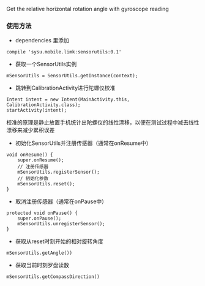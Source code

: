 Get the relative horizontal rotation angle with gyroscope reading

### 使用方法
- dependencies 里添加
```
compile 'sysu.mobile.limk:sensorutils:0.1'
```

- 获取一个SensorUtils实例
```
mSensorUtils = SensorUtils.getInstance(context);
```

- 跳转到CalibrationActivity进行陀螺仪校准
```
Intent intent = new Intent(MainActivity.this, CalibrationActivity.class);
startActivity(intent);
``` 
校准的原理是静止放置手机统计出陀螺仪的线性漂移，以便在测试过程中减去线性漂移来减少累积误差

- 初始化SensorUtils并注册传感器（通常在onResume中）
```
void onResume() {
    super.onResume();
    // 注册传感器
    mSensorUtils.registerSensor();
    // 初始化参数
    mSensorUtils.reset();
}
```
- 取消注册传感器（通常在onPause中）
```
protected void onPause() {
    super.onPause();
    mSensorUtils.unregisterSensor();
}
```

- 获取从reset时刻开始的相对旋转角度
```
mSensorUtils.getAngle())
```

- 获取当前时刻罗盘读数
```
mSensorUtils.getCompassDirection()
```

